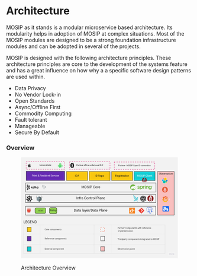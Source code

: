 # Architecture

MOSIP as it stands is a modular microservice based architecture. Its modularity helps in adoption of MOSIP at complex situations. Most of the MOSIP modules are designed to be a strong foundation infrastructure modules and can be adopted in several of the projects.&#x20;

MOSIP is designed with the following architecture principles. These architecture principles are core to the development of the systems feature and has a great influence on how why a a specific software design patterns are used within.&#x20;

* Data Privacy&#x20;
* No Vendor Lock-in
* Open Standards
* Async/Offline First
* Commodity Computing
* Fault tolerant
* Manageable
* Secure By Default

### Overview

<figure><img src="../.gitbook/assets/MOSIP-Architecture-Overview.jpg" alt=""><figcaption><p>Architecture Overview</p></figcaption></figure>
